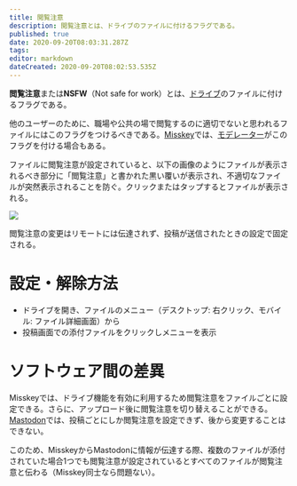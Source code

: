 ```yaml
---
title: 閲覧注意
description: 閲覧注意とは、ドライブのファイルに付けるフラグである。
published: true
date: 2020-09-20T08:03:31.287Z
tags: 
editor: markdown
dateCreated: 2020-09-20T08:02:53.535Z
---
```


**閲覧注意**または**NSFW**（Not safe for work）とは、[ドライブ](/function/drive)のファイルに付けるフラグである。

他のユーザーのために、職場や公共の場で閲覧するのに適切でないと思われるファイルにはこのフラグをつけるべきである。[Misskey](/software/misskey)では、[モデレーター](/function/moderator)がこのフラグを付ける場合もある。

ファイルに閲覧注意が設定されていると、以下の画像のようにファイルが表示されるべき部分に「閲覧注意」と書かれた黒い覆いが表示され、不適切なファイルが突然表示されることを防ぐ。クリックまたはタップするとファイルが表示される。

![](https://pd2.arkjp.net/misskey/drive/1f1bd999-6d46-4896-9a62-f68360f6acc4.png)

閲覧注意の変更はリモートには伝達されず、投稿が送信されたときの設定で固定される。

# 設定・解除方法
- ドライブを開き、ファイルのメニュー（デスクトップ: 右クリック、モバイル: ファイル詳細画面）から
- 投稿画面での添付ファイルをクリックしメニューを表示

# ソフトウェア間の差異
Misskeyでは、ドライブ機能を有効に利用するため閲覧注意をファイルごとに設定できる。さらに、アップロード後に閲覧注意を切り替えることができる。
[Mastodon](/software/mastodon)では、投稿ごとにしか閲覧注意を設定できず、後から変更することはできない。

このため、MisskeyからMastodonに情報が伝達する際、複数のファイルが添付されていた場合1つでも閲覧注意が設定されているとすべてのファイルが閲覧注意と伝わる（Misskey同士なら問題ない）。
